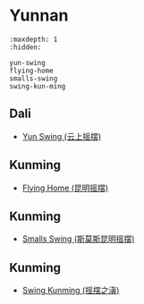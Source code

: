 # Yunnan

```{toctree}
:maxdepth: 1
:hidden:

yun-swing
flying-home
smalls-swing
swing-kun-ming
```

## Dali
- [Yun Swing (云上摇摆)](yun-swing.md)

## Kunming
- [Flying Home (昆明摇摆)](flying-home.md)

## Kunming
- [Smalls Swing (斯莫斯昆明摇摆)](smalls-swing.md)

## Kunming
- [Swing Kunming (摇摆之滇)](swing-kun-ming.md)

